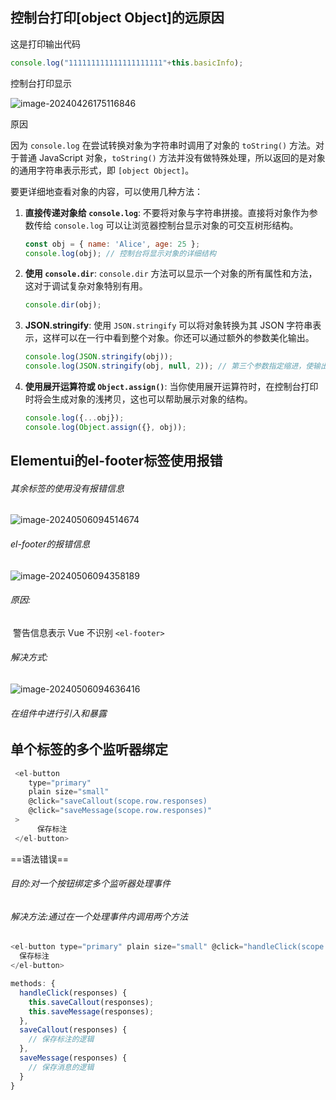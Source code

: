 ## 控制台打印[object Object]的远原因

这是打印输出代码

```javascript
console.log("111111111111111111111"+this.basicInfo);
```

控制台打印显示



![image-20240426175116846](D:\Js\assets\image-20240426175116846.png)



原因

因为 `console.log` 在尝试转换对象为字符串时调用了对象的 `toString()` 方法。对于普通 JavaScript 对象，`toString()` 方法并没有做特殊处理，所以返回的是对象的通用字符串表示形式，即 `[object Object]`。



要更详细地查看对象的内容，可以使用几种方法：

1. **直接传递对象给 `console.log`**: 不要将对象与字符串拼接。直接将对象作为参数传给 `console.log` 可以让浏览器控制台显示对象的可交互树形结构。

   ```javascript
   const obj = { name: 'Alice', age: 25 };
   console.log(obj); // 控制台将显示对象的详细结构
   ```

2. **使用 `console.dir`**: `console.dir` 方法可以显示一个对象的所有属性和方法，这对于调试复杂对象特别有用。

   ```javascript
   console.dir(obj);
   ```

3. **JSON.stringify**: 使用 `JSON.stringify` 可以将对象转换为其 JSON 字符串表示，这样可以在一行中看到整个对象。你还可以通过额外的参数美化输出。

   ```javascript
   console.log(JSON.stringify(obj));
   console.log(JSON.stringify(obj, null, 2)); // 第三个参数指定缩进，使输出更易读
   ```

4. **使用展开运算符或 `Object.assign()`**: 当你使用展开运算符时，在控制台打印时将会生成对象的浅拷贝，这也可以帮助展示对象的结构。

   ```javascript
   console.log({...obj});
   console.log(Object.assign({}, obj));
   ```





## Elementui的el-footer标签使用报错

###### 其余标签的使用没有报错信息

![image-20240506094514674](D:\Js\assets\image-20240506094514674.png)



###### el-footer的报错信息

![image-20240506094358189](D:\Js\assets\image-20240506094358189.png)

###### 原因:

​	警告信息表示 Vue 不识别 `<el-footer>`



###### 解决方式:

![image-20240506094636416](D:\Js\assets\image-20240506094636416.png)

###### 在组件中进行引入和暴露

## 单个标签的多个监听器绑定

```javascript
 <el-button 
	type="primary" 
	plain size="small" 
	@click="saveCallout(scope.row.responses) 
	@click="saveMessage(scope.row.responses)"
 >
      保存标注
 </el-button>
```

==语法错误==

###### 目的:对一个按钮绑定多个监听器处理事件

###### 解决方法:通过在一个处理事件内调用两个方法

```javascript
<el-button type="primary" plain size="small" @click="handleClick(scope.row.responses)">
  保存标注
</el-button>
```



```javascript
methods: {
  handleClick(responses) {
    this.saveCallout(responses);
    this.saveMessage(responses);
  },
  saveCallout(responses) {
    // 保存标注的逻辑
  },
  saveMessage(responses) {
    // 保存消息的逻辑
  }
}
```











